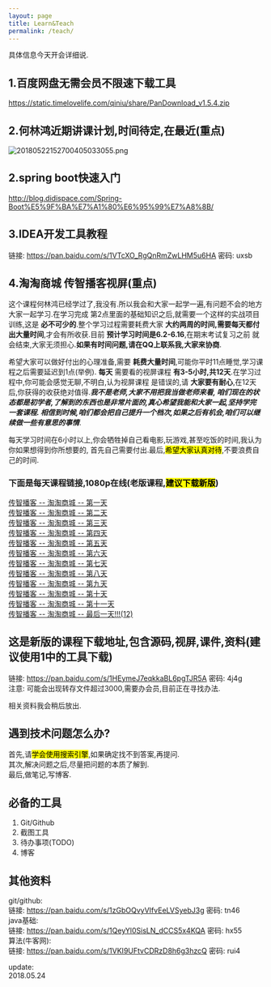 ```yaml
---
layout: page
title: Learn&Teach
permalink: /teach/
---
```


具体信息今天开会详细说.   

## 1.百度网盘无需会员不限速下载工具
https://static.timelovelife.com/qiniu/share/PanDownload_v1.5.4.zip
## 2.何林鸿近期讲课计划,时间待定,在最近(重点)
![20180522152700405033055.png](https://static.timelovelife.com/qiniu/20180522152700405033055.png)
## 2.spring boot快速入门
http://blog.didispace.com/Spring-Boot%E5%9F%BA%E7%A1%80%E6%95%99%E7%A8%8B/
## 3.IDEA开发工具教程
链接: https://pan.baidu.com/s/1VTcXO_RgQnRmZwLHM5u6HA 密码: uxsb
## 4.淘淘商城 传智播客视屏(重点)
这个课程何林鸿已经学过了,我没有.所以我会和大家一起学一遍,有问题不会的地方大家一起学习.在学习完成
第2点里面的基础知识之后,就需要一个这样的实战项目训练,这是 **必不可少的**.整个学习过程需要耗费大家
**大约两周的时间,需要每天都付出大量时间**,才会有所收获.目前 **预计学习时间是6.2-6.16**,在期末考试复习之前
就会结束,大家无须担心.**如果有时间问题,请在QQ上联系我,大家来协商**.     

希望大家可以做好付出的心理准备,需要 **耗费大量时间**,可能你平时11点睡觉,学习课程之后需要延迟到1点(举例).
**每天** 需要看的视屏课程 **有3-5小时,共12天**.在学习过程中,你可能会感觉无聊,不明白,认为视屏课程
是错误的,请 **大家要有耐心**,在12天后,你获得的收获绝对值得.***我不是老师,大家不用把我当做老师来看,
咱们现在的状态都是初学者,了解到的东西也是非常片面的,真心希望我能和大家一起,坚持学完一套课程.
相信到时候,咱们都会把自己提升一个档次,如果之后有机会,咱们可以继续做一些有意思的事情***.      

每天学习时间在6小时以上,你会牺牲掉自己看电影,玩游戏,甚至吃饭的时间,我认为你如果想得到你所想要的,
首先自己需要付出.最后,<mark>希望大家认真对待</mark>,不要浪费自己的时间.       

### 下面是每天课程链接,1080p在线(老版课程,<mark>建议下载新版</mark>)
[传智播客 -- 淘淘商城 -- 第一天](https://www.bilibili.com/video/av14344869)  
[传智播客 -- 淘淘商城 -- 第二天](https://www.bilibili.com/video/av14359661)  
[传智播客 -- 淘淘商城 -- 第三天](https://www.bilibili.com/video/av14382951)  
[传智播客 -- 淘淘商城 -- 第四天](https://www.bilibili.com/video/av14421834)  
[传智播客 -- 淘淘商城 -- 第五天](https://www.bilibili.com/video/av14637858)  
[传智播客 -- 淘淘商城 -- 第六天](https://www.bilibili.com/video/av14637975)  
[传智播客 -- 淘淘商城 -- 第七天](https://www.bilibili.com/video/av14638114)  
[传智播客 -- 淘淘商城 -- 第八天](https://www.bilibili.com/video/av14638731)  
[传智播客 -- 淘淘商城 -- 第九天](https://www.bilibili.com/video/av14638938)  
[传智播客 -- 淘淘商城 -- 第十天](https://www.bilibili.com/video/av14639200)  
[传智播客 -- 淘淘商城 -- 第十一天](https://www.bilibili.com/video/av14639371)  
[传智播客 -- 淘淘商城 -- 最后一天!!!(12)](https://www.bilibili.com/video/av14639610)    

## 这是新版的课程下载地址,包含源码,视屏,课件,资料(建议使用1中的工具下载) 
链接: https://pan.baidu.com/s/1HEymeJ7eqkkaBL6pgTJR5A 密码: 4j4g  
注意: 可能会出现转存文件超过3000,需要办会员,目前正在寻找办法.   

相关资料我会稍后放出.   

## 遇到技术问题怎么办?
首先,请<mark>学会使用搜索引擎</mark>,如果确定找不到答案,再提问.   
其次,解决问题之后,尽量把问题的本质了解到.   
最后,做笔记,写博客.   

## 必备的工具
1. Git/Github
2. 截图工具
3. 待办事项(TODO)
4. 博客

## 其他资料
git/github:  
链接: https://pan.baidu.com/s/1zGbOQvyVIfvEeLVSyebJ3g 密码: tn46  
java基础:  
链接: https://pan.baidu.com/s/1QeyYl0SisLN_dCCS5x4KQA 密码: hx55  
算法(牛客网):  
链接: https://pan.baidu.com/s/1VKI9UFtvCDRzD8h6g3hzcQ 密码: rui4    

update:  
2018.05.24
